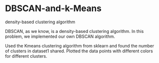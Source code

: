 # DBSCAN-and-k-Means
density-based clustering algorithm


DBSCAN, as we know, is a density-based clustering algorithm. In this problem, we implemented our own DBSCAN algorithm.

Used the Kmeans clustering algorithm from sklearn and found the number of clusters in dataset1 shared. Plotted the data points with different colors for different
clusters.

